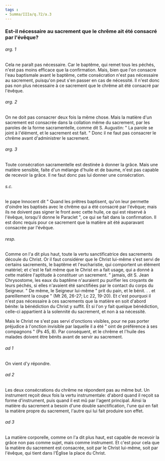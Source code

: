```yaml
---
tags : 
- Summa/IIIa/q.72/a.3
---
```


### Est-il nécessaire au sacrement que le chrême ait été consacré par l'évêque?

###### arg. 1
Cela ne paraît pas nécessaire. Car le baptême, qui remet tous les péchés, n'est pas moins efficace que la confirmation. Mais, bien que l'on consacre l'eau baptismale avant le baptême, cette consécration n'est pas nécessaire au sacrement, puisqu'on peut s'en passer en cas de nécessité. Il n'est donc pas non plus nécessaire à ce sacrement que le chrême ait été consacré par l'évêque. 

###### arg. 2
On ne doit pas consacrer deux fois la même chose. Mais la matière d'un sacrement est consacrée dans la collation même du sacrement, par les paroles de la forme sacramentelle, comme dit S. Augustin: " La parole se joint à l'élément, et le sacrement est fait. " Donc il ne faut pas consacrer le chrême avant d'administrer le sacrement. 

###### arg. 3
Toute consécration sacramentelle est destinée à donner la grâce. Mais une matière sensible, faite d'un mélange d'huile et de baume, n'est pas capable de recevoir la grâce. Il ne faut donc pas lui donner une consécration. 

###### s.c.
le pape Innocent dit " Quand les prêtres baptisent, qu'on leur permette d'oindre les baptisés avec le chrême qui a été consacré par l'évêque; mais ils ne doivent pas signer le front avec cette huile, ce qui est réservé à l'évêque, lorsqu'il donne le Paraclet ", ce qui se fait dans la confirmation. Il est donc requis pour ce sacrement que la matière ait été auparavant consacrée par l'évêque. 

###### resp.
Comme on l'a dit plus haut, toute la vertu sanctificatrice des sacrements découle du Christ. Or il faut considérer que le Christ lui-même s'est servi de certains sacrements, le baptême et l'eucharistie, qui comportent un élément matériel; et c'est le fait même que le Christ en a fait usage, qui a donné à cette matière l'aptitude à constituer un sacrement. " jamais, dit S. Jean Chrysostome, les eaux du baptême n'auraient pu purifier les croyants de leurs péchés, si elles n'avaient été sanctifiées par le contact du corps du Seigneur. " De même, le Seigneur lui-même " prit du pain, et le bénit. . . et pareillement la coupe " (Mt 26, 26-27; Lc 22, 19-20). Et c'est pourquoi il n'est pas nécessaire à ces sacrements que la matière en soit d'abord bénite: la bénédiction du Christ y suffit. Et si l'on y fait quelque bénédiction, celle-ci appartient à la solennité du sacrement, et non à sa nécessité. 

Mais le Christ ne s'est pas servi d'onctions visibles, pour ne pas porter préjudice à l'onction invisible par laquelle il a été " oint de préférence à ses compagnons " (Ps 45, 8). Par conséquent, et le chrême et l'huile des malades doivent être bénits avant de servir au sacrement. 

###### ad 1
On vient d'y répondre. 

###### ad 2
Les deux consécrations du chrême ne répondent pas au même but. Un instrument reçoit deux fois la vertu instrumentale: d'abord quand il reçoit sa forme d'instrument, puis quand il est mû par l'agent principal. Ainsi la matière du sacrement a besoin d'une double sanctification, l'une qui en fait la matière propre du sacrement, l'autre qui lui fait produire son effet. 

###### ad 3
La matière corporelle, comme on l'a dit plus haut, est capable de recevoir la grâce non pas comme sujet, mais comme instrument. Et c'est pour cela que la matière du sacrement est consacrée, soit par le Christ lui-même, soit par l'évêque, qui tient dans l'Église la place du Christ. 

